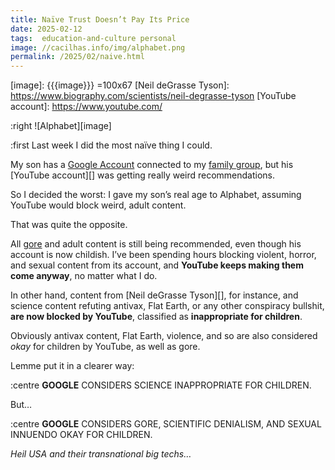 ```yaml
---
title: Naïve Trust Doesn’t Pay Its Price
date: 2025-02-12
tags:  education-and-culture personal
image: //cacilhas.info/img/alphabet.png
permalink: /2025/02/naive.html
---
```

[family group]: https://families.google/
[Google Account]: https://myaccount.google.com/
[gore]: https://www.wikiwand.com/en/articles/Graphic_violence
[image]: {{{image}}} =100x67
[Neil deGrasse Tyson]: https://www.biography.com/scientists/neil-degrasse-tyson
[YouTube account]: https://www.youtube.com/

:right ![Alphabet][image]

:first Last week I did the most naïve thing I could.

My son has a [Google Account][] connected to my [family group][], but his
[YouTube account][] was getting really weird recommendations.

So I decided the worst: I gave my son’s real age to Alphabet, assuming YouTube
would block weird, adult content.

That was quite the opposite.

All [gore][] and adult content is still being recommended, even though his
account is now childish. I’ve been spending hours blocking violent, horror, and
sexual content from its account, and **YouTube keeps making them come anyway**,
no matter what I do.

In other hand, content from [Neil deGrasse Tyson][], for instance, and science
content refuting antivax, Flat Earth, or any other conspiracy bullshit,
**are now blocked by YouTube**, classified as **inappropriate for children**.

Obviously antivax content, Flat Earth, violence, and so are also considered
*okay* for children by YouTube, as well as gore.

Lemme put it in a clearer way:

:centre **GOOGLE** CONSIDERS SCIENCE INAPPROPRIATE FOR CHILDREN.

But…

:centre **GOOGLE** CONSIDERS GORE, SCIENTIFIC DENIALISM, AND SEXUAL INNUENDO
  OKAY FOR CHILDREN.

*Heil USA and their transnational big techs…*
